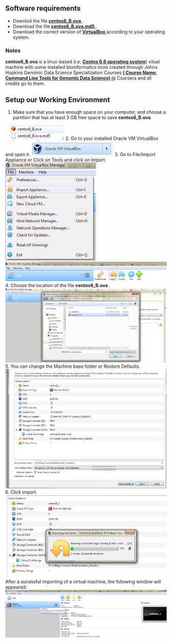 ## Software requirements
<ul>
  <li> Downlod the file <a href="https://drive.google.com/file/d/1xZ5i9Rc0bPgqkb7mqEqj1fWUNf2J6PxL/view?usp=sharing"> <b> centos6_B.ova </b></a> .</li>
  <li> Download the file <a href="https://drive.google.com/file/d/1N56BTgcKwpWlC_NZPfH9Iy6vg3iFTGTj/view?usp=sharing"> <b> centos6_B.ova.md5 </b></a> .</li>
  <li> Download the correct version of <a href="https://www.virtualbox.org/wiki/Downloads"><b> VirtualBox </b></a> according to your operating system. </li>
</ul>

### Notes
<b> centos6_B.ova </b> is a linux-based (i.e. <a href="https://en.wikipedia.org/wiki/CentOS"> <b> Centos 6.6 operating system</b><a>) vitual machine with some installed bioinformatics tools created through Johns Hopkins Genomic Data Science Specialization Courses <a href="https://www.coursera.org/learn/genomic-tools/supplement/OyZzQ/vmbox-download-instructions"> <b> ( Course Name: Command Line Tools for Genomic Data Science)  </b> </a> @ Coursera and all credits go to them. 
  
  ## Setup our Working Environment 
  1. Make sure that you have enough space on your computer, and choose a partition that has at least 3 GB free space to save <b> centos6_B.ova </b>
  <img src="VM_ScreenShots/3.png" class="centerImage">
  2. Go to your installed Oracle VM VirtualBox and open it. 
  <img src="VM_ScreenShots/1.png" class="centerImage">
  3. Go to File/Import Appliance or Click on Tools and click on Import.
  <img src="VM_ScreenShots/2.png" class="centerImage"> 
  <img src="VM_ScreenShots/11.png" class="centerImage">
  4. Choose the location of the file <b> centos6_B.ova </b>.
  <img src="VM_ScreenShots/14.png" class="centerImage">
  5. You can change the Machine base folder or Restore Defaults.
  <img src="VM_ScreenShots/15.jpg" class="centerImage">
  6. Click import. 
  <img src="VM_ScreenShots/16.png" class="centerImage">
  After a sucessful importing of a virtual machine, the following window will appeared:
  <img src="VM_ScreenShots/17.png" class="centerImage">
  
  
  
  
  
  
  
 
  

